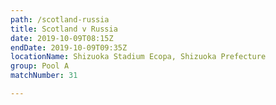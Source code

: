 ```yaml
---
path: /scotland-russia
title: Scotland v Russia
date: 2019-10-09T08:15Z
endDate: 2019-10-09T09:35Z
locationName: Shizuoka Stadium Ecopa, Shizuoka Prefecture
group: Pool A
matchNumber: 31

---
```


